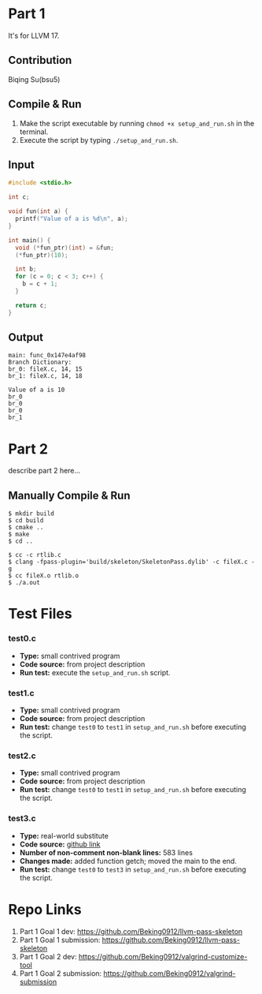 # Part 1

It's for LLVM 17.

## Contribution
Biqing Su(bsu5)

## Compile & Run
1. Make the script executable by running `chmod +x setup_and_run.sh` in the terminal.
2. Execute the script by typing `./setup_and_run.sh`.

## Input
```c
#include <stdio.h>

int c;

void fun(int a) {
  printf("Value of a is %d\n", a);
}

int main() {
  void (*fun_ptr)(int) = &fun;
  (*fun_ptr)(10);

  int b;
  for (c = 0; c < 3; c++) {
    b = c + 1;
  }

  return c;
}
```

## Output
```
main: func_0x147e4af98
Branch Dictionary:
br_0: fileX.c, 14, 15
br_1: fileX.c, 14, 18

Value of a is 10
br_0
br_0
br_0
br_1
```

# Part 2
describe part 2 here...

## Manually Compile & Run
```
$ mkdir build
$ cd build
$ cmake ..
$ make
$ cd ..

$ cc -c rtlib.c
$ clang -fpass-plugin='build/skeleton/SkeletonPass.dylib' -c fileX.c -g
$ cc fileX.o rtlib.o
$ ./a.out
```

# Test Files

### **test0.c**
- **Type:** small contrived program
- **Code source:** from project description
- **Run test:** execute the `setup_and_run.sh` script.

### **test1.c**
- **Type:** small contrived program
- **Code source:** from project description
- **Run test:** change `test0` to `test1` in `setup_and_run.sh` before executing the script.

### **test2.c**
- **Type:** small contrived program
- **Code source:** from project description
- **Run test:** change `test0` to `test1` in `setup_and_run.sh` before executing the script.

### **test3.c**
- **Type:** real-world substitute
- **Code source:** [github link](https://github.com/ssoad/Employee-Management-System/blob/master/Employee%20Management%20System-github.c)
- **Number of non-comment non-blank lines:** 583 lines
- **Changes made:** added function getch; moved the main to the end.
- **Run test:** change `test0` to `test3` in `setup_and_run.sh` before executing the script.

# Repo Links
1. Part 1 Goal 1 dev: https://github.com/Beking0912/llvm-pass-skeleton
2. Part 1 Goal 1 submission: https://github.com/Beking0912/llvm-pass-skeleton
3. Part 1 Goal 2 dev: https://github.com/Beking0912/valgrind-customize-tool
4. Part 1 Goal 2 submission: https://github.com/Beking0912/valgrind-submission
